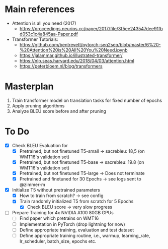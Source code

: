 # Main references
* Attention is all you need (2017)
    - https://proceedings.neurips.cc/paper/2017/file/3f5ee243547dee91fbd053c1c4a845aa-Paper.pdf
* Transformer Tutorials:
    - https://github.com/bentrevett/pytorch-seq2seq/blob/master/6%20-%20Attention%20is%20All%20You%20Need.ipynb
    - https://jalammar.github.io/illustrated-transformer/
    - https://nlp.seas.harvard.edu/2018/04/03/attention.html
    - https://peterbloem.nl/blog/transformers

# Masterplan
1. Train transformer model on translation tasks for fixed number of epochs
2. Apply pruning algorithms
3. Analyze BLEU score before and after pruning

# To Do
* [x] Check BLEU Evaluation for
    - [x] Pretrained, but not finetuned T5-small -> sacrebleu: 18,5 (on WMT16's validation set)
    - [x] Pretrained, but not finetuned T5-base -> sacrebleu: 19.8 (on WMT16's validation set)
    - [x] Pretrained, but not finetuned T5-large -> Does not terminate
    - [x] Pretrained and finetuned for 30 Epochs -> see logs sent to @zimmer-m
* [x] Initialize T5 without pretrained parameters
    - [x] How to train from scratch? -> see config 
    - [x] Train randomly initialized T5 from scratch for 5 Epochs
        - [x] Check BLEU score -> very slow progress
* [ ] Prepare Training for 4x NVIDIA A100 80GB GPUs
    - [ ] Find paper which pretrains on WMT16
    - [ ] Implementation in PyTorch (drop lightning for now)
    - [ ] Define appropriate training, evaluation and test dataset
    - [ ] Define appropriate training routine, i.e., warmup, learning_rate, lr_scheduler, batch_size, epochs etc.